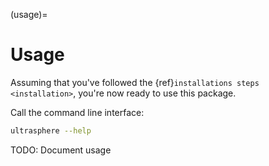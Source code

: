 (usage)=

# Usage

Assuming that you've followed the {ref}`installations steps <installation>`, you're now ready to use this package.

Call the command line interface:

```bash
ultrasphere --help
```

TODO: Document usage
